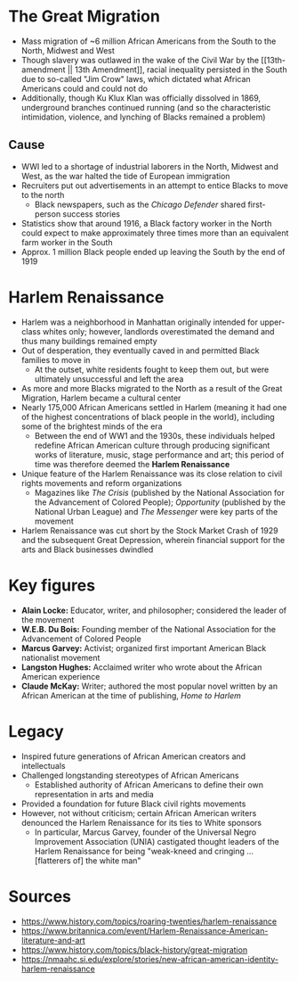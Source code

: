 # The Great Migration

- Mass migration of ~6 million African Americans from the South to the North, Midwest and West
- Though slavery was outlawed in the wake of the Civil War by the [[13th-amendment || 13th Amendment]], racial inequality persisted in the South due to so-called "Jim Crow" laws, which dictated what African Americans could and could not do
- Additionally, though Ku Klux Klan was officially dissolved in 1869, underground branches continued running (and so the characteristic intimidation, violence, and lynching of Blacks remained a problem)

## Cause

- WWI led to a shortage of industrial laborers in the North, Midwest and West, as the war halted the tide of European immigration
- Recruiters put out advertisements in an attempt to entice Blacks to move to the north
	- Black newspapers, such as the *Chicago Defender* shared first-person success stories
- Statistics show that around 1916, a Black factory worker in the North could expect to make approximately three times more than an equivalent farm worker in the South
- Approx. 1 million Black people ended up leaving the South by the end of 1919

# Harlem Renaissance

- Harlem was a neighborhood in Manhattan originally intended for upper-class whites only; however, landlords overestimated the demand and thus many buildings remained empty
- Out of desperation, they eventually caved in and permitted Black families to move in
	- At the outset, white residents fought to keep them out, but were ultimately unsuccessful and left the area
- As more and more Blacks migrated to the North as a result of the Great Migration, Harlem became a cultural center
- Nearly 175,000 African Americans settled in Harlem (meaning it had one of the highest concentrations of black people in the world), including some of the brightest minds of the era
	- Between the end of WW1 and the 1930s, these individuals helped redefine African American culture through producing significant works of literature, music, stage performance and art; this period of time was therefore deemed the **Harlem Renaissance**
- Unique feature of the Harlem Renaissance was its close relation to civil rights movements and reform organizations
	- Magazines like _The Crisis_ (published by the National Association for the Advancement of Colored People); _Opportunity_ (published by the National Urban League) and _The Messenger_ were key parts of the movement
- Harlem Renaissance was cut short by the Stock Market Crash of 1929 and the subsequent Great Depression, wherein financial support for the arts and Black businesses dwindled

# Key figures

- **Alain Locke:** Educator, writer, and philosopher; considered the leader of the movement
- **W.E.B. Du Bois:** Founding member of the National Association for the Advancement of Colored People
- **Marcus Garvey:** Activist; organized first important American Black nationalist movement
- **Langston Hughes:** Acclaimed writer who wrote about the African American experience
- **Claude McKay:** Writer; authored the most popular novel written by an African American at the time of publishing, _Home to Harlem_

# Legacy

- Inspired future generations of African American creators and intellectuals
- Challenged longstanding stereotypes of African Americans
	- Established authority of African Americans to define their own representation in arts and media
- Provided a foundation for future Black civil rights movements
- However, not without criticism; certain African American writers denounced the Harlem Renaissance for its ties to White sponsors
	- In particular, Marcus Garvey, founder of the Universal Negro Improvement Association (UNIA) castigated thought leaders of the Harlem Renaissance for being "weak-kneed and cringing ... [flatterers of] the white man"

# Sources

- https://www.history.com/topics/roaring-twenties/harlem-renaissance
- https://www.britannica.com/event/Harlem-Renaissance-American-literature-and-art
- https://www.history.com/topics/black-history/great-migration
- https://nmaahc.si.edu/explore/stories/new-african-american-identity-harlem-renaissance